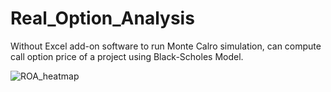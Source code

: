 # Real_Option_Analysis
Without Excel add-on software to run Monte Calro simulation, can compute call option price of a project using Black-Scholes Model.

![ROA_heatmap](https://user-images.githubusercontent.com/50325966/98455442-006e7180-21b4-11eb-9afa-1dcddc480bad.png)
